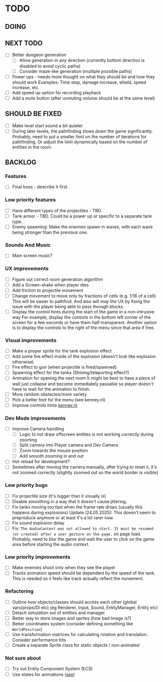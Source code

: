 # TODO

## DOING

## NEXT TODO
- [ ] Better dungeon generation
  - [ ] Allow generation in any direction (currently bottom direction is disabled to avoid cyclic paths)
  - [ ] Consider maze-like generation (multiple possible paths)
- [ ] Power ups - needs more thought on what they should be and how they should work
      Examples: Time stop, damage increase, shield, speed increase, etc.
- [ ] Add speed up option for recording playback
- [ ] Add a mute button (after unmuting volume should be at the same level)

## SHOULD BE FIXED
- [ ] Make level start sound a bit quieter
- [ ] During later levels, the pathfinding slows down the game significantly.
      Probably, need to put a smaller limit on the number of iterations for
      pathfinding. Or adjust the limit dynamically based on the number of entities
      in the room.

## BACKLOG

### Features
- [ ] Final boss - describe it first.

### Low priority features
- [ ] Have different types of the projectiles - TBD.
- [ ] Tank armor - TBD. Could be a power up or specific to a separate tank type.
- [ ] Enemy spawning: Make the enemies spawn in waves, with each wave being stronger than the previous one.

### Sounds And Music
- [ ] Main screen music?

### UX improvements
- [ ] Figure out correct room generation algorithm
- [ ] Add a Screen-shake when player dies
- [ ] Add friction to projectile movement
- [ ] Change movement to move only by fractions of cells (e.g. 1/16 of a cell)
      This will be easier to pathfind. And also will *may* the UX by fixing the issue with the player being able to pass through blocks.
- [ ] Display the control hints during the start of the game in a non-intrusive way
      For example, display the controls in the bottom left corner of the screen for a few seconds or have them half-transparent.
      Another option is to display the controls to the right of the menu since that area if free.

### Visual improvements
- [ ] Make a proper sprite for the tank explosion effect
- [ ] Add some fire effect inside of the explosion (doesn't look like explosion otherwise)
- [ ] Fire effect to gun (when projectile is fired/spawned)
- [ ] Spawning effect for the tanks (Shining/teleporting effect?)
- [ ] Animation for opening the next room
      It might be best to have a piece of wall just collapse and become immediately passable so player doesn't have to wait for the animation to finish.
- [ ] More random obstacles/more variety
- [ ] Pick a better font for the menu (see kenney.nl)
- [ ] Improve controls hints [kenney.nl](https://kenney.nl/assets/input-prompts)

### Dev Mode improvements
- [ ] Improve Camera handling
    - [ ] Logic to not draw offscreen entities is not working correctly during zooming
    - [ ] Split camera into Player camera and Dev Camera
    - [ ] Zoom towards the mouse position
    - [ ] Add smooth zooming in and out
- [ ] Hot reload for development?
- [ ] Sometimes after moving the camera manually, after trying to reset it, it's not zoomed correctly (slightly zoomed out so the world border is visible)

### Low priority bugs
- [ ] Fix projectile size (it's bigger than it visually is)
- [ ] Disable smoothing in a way that it doesn't cause jittering.
- [ ] Fix tanks moving too fast when the frame rate drops (usually this happens during explosions)
      Update (24.05.2025): This doesn't seem to preproduce anymore or at least it's a lot rarer now.
- [ ] Fix sound explosion delay
- [ ] Fix: `The AudioContext was not allowed to start. It must be resumed (or created) after a user gesture on the page.` on page load.
      Probably, need to blur the game and wait the user to click on the game area before starting the audio context.

### Low priority improvements
- [ ] Make enemies shoot only when they see the player
- [ ] Tracks animation speed should be dependent by the speed of the tank.
      This is needed so it feels like track actually reflect the movement.

### Refactoring
- [ ] Outline how objects/classes should access each other (global vars/props/DI etc) (eg Renderer, Input, Sound, EntityManager, Entity etc)
- [ ] Detach simulation out of entities and manager
- [ ] Better way to store images and sprites (how bad Image is?)
- [ ] Better coordinates system (consider defining something like `WorldPosition`)
- [ ] Use transformation matrices for calculating rotation and translation. Consider performance hits
- [ ] Create a separate Sprite class for static objects / non-animated

### Not sure about
- [ ] Try out Entity Component System (ECS)
- [ ] Use states for animations ([see](https://www.youtube.com/watch?v=e3LGFrHqqiI))
